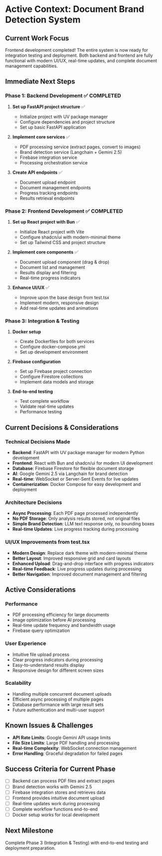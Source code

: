 # Active Context: Document Brand Detection System

## Current Work Focus
Frontend development completed! The entire system is now ready for integration testing and deployment. Both backend and frontend are fully functional with modern UI/UX, real-time updates, and complete document management capabilities.

## Immediate Next Steps

### Phase 1: Backend Development ✅ COMPLETED
1. **Set up FastAPI project structure** ✅
   - Initialize project with UV package manager
   - Configure dependencies and project structure
   - Set up basic FastAPI application

2. **Implement core services** ✅
   - PDF processing service (extract pages, convert to images)
   - Brand detection service (Langchain + Gemini 2.5)
   - Firebase integration service
   - Processing orchestration service

3. **Create API endpoints** ✅
   - Document upload endpoint
   - Document management endpoints
   - Progress tracking endpoints
   - Results retrieval endpoints

### Phase 2: Frontend Development ✅ COMPLETED
1. **Set up React project with Bun** ✅
   - Initialize React project with Vite
   - Configure shadcn/ui with modern-minimal theme
   - Set up Tailwind CSS and project structure

2. **Implement core components** ✅
   - Document upload component (drag & drop)
   - Document list and management
   - Results display and filtering
   - Real-time progress indicators

3. **Enhance UI/UX** ✅
   - Improve upon the base design from test.tsx
   - Implement modern, responsive design
   - Add real-time updates and animations

### Phase 3: Integration & Testing
1. **Docker setup**
   - Create Dockerfiles for both services
   - Configure docker-compose.yml
   - Set up development environment

2. **Firebase configuration**
   - Set up Firebase project connection
   - Configure Firestore collections
   - Implement data models and storage

3. **End-to-end testing**
   - Test complete workflow
   - Validate real-time updates
   - Performance testing

## Current Decisions & Considerations

### Technical Decisions Made
- **Backend**: FastAPI with UV package manager for modern Python development
- **Frontend**: React with Bun and shadcn/ui for modern UI development
- **Database**: Firebase Firestore for flexible document storage
- **AI**: Google Gemini 2.5 via Langchain for brand detection
- **Real-time**: WebSocket or Server-Sent Events for live updates
- **Containerization**: Docker Compose for easy development and deployment

### Architecture Decisions
- **Async Processing**: Each PDF page processed independently
- **No PDF Storage**: Only analysis results stored, not original files
- **Simple Brand Detection**: LLM text response only, no bounding boxes
- **Real-time Updates**: Live progress tracking during processing

### UI/UX Improvements from test.tsx
- **Modern Design**: Replace dark theme with modern-minimal theme
- **Better Layout**: Improved responsive grid and card layouts
- **Enhanced Upload**: Drag-and-drop interface with progress indicators
- **Real-time Feedback**: Live progress updates during processing
- **Better Navigation**: Improved document management and filtering

## Active Considerations

### Performance
- PDF processing efficiency for large documents
- Image optimization before AI processing
- Real-time update frequency and bandwidth usage
- Firebase query optimization

### User Experience
- Intuitive file upload process
- Clear progress indicators during processing
- Easy-to-understand results display
- Responsive design for different screen sizes

### Scalability
- Handling multiple concurrent document uploads
- Efficient async processing of multiple pages
- Database performance with large result sets
- Future authentication and multi-user support

## Known Issues & Challenges
- **API Rate Limits**: Google Gemini API usage limits
- **File Size Limits**: Large PDF handling and processing
- **Real-time Complexity**: WebSocket connection management
- **Error Handling**: Graceful degradation for failed pages

## Success Criteria for Current Phase
- [ ] Backend can process PDF files and extract pages
- [ ] Brand detection works with Gemini 2.5
- [ ] Firebase integration stores and retrieves data
- [ ] Frontend provides intuitive document upload
- [ ] Real-time updates work during processing
- [ ] Complete workflow functions end-to-end
- [ ] Docker setup works for local development

## Next Milestone
Complete Phase 3 (Integration & Testing) with end-to-end testing and deployment preparation.
